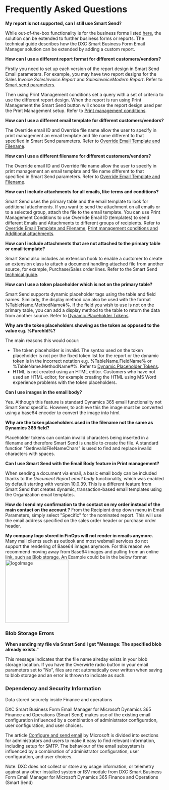 # Frequently Asked Questions

**My report is not supported, can I still use Smart Send?**

While out-of-the-box functionality is for the business forms listed [here](Overview), the solution can be extended to further business forms or reports. The technical guide describes how the DXC Smart Business Form Email Manager solution can be extended by adding a custom report.

**How can I use a different report format for different customers/vendors?**

Firstly you need to set up each version of the report design in Smart Send Email parameters. For example, you may have two report designs for the Sales Invoice *SalesInvoice.Report* and *SalesInvoiceModern.Report*. Refer to [Smart send parameters](CONFIGURATION/Parameters.md).

Then using Print Management conditions set a query with a set of criteria to use the different report design. When the report is run using Print Management the Smart Send button will choose the report design used per the Print Management setup. Refer to [Print management conditions](PROCESSES/Email-processing.md).

**How can I use a different email template for different customers/vendors?**

The Override email ID and Override file name allow the user to specify in print management an email template and file name different to that specified in Smart Send parameters. Refer to [Override Email Template and Filename](PROCESSES/Email-processing.md).

**How can I use a different filename for different customers/vendors?**

The Override email ID and Override file name allow the user to specify in print management an email template and file name different to that specified in Smart Send parameters. Refer to [Override Email Template and Filename](PROCESSES/Email-processing.md).

**How can I include attachments for all emails, like terms and conditions?**

Smart Send uses the primary table and the email template to look for additional attachments. If you want to send the attachment on all emails or to a selected group, attach the file to the email template. You can use Print Management Conditions to use Override Email ID (templates) to send different Emails and Attachments to different groups of recipients. Refer to [Override Email Template and Filename](PROCESSES/Email-processing.md),	[Print management conditions and Additional attachments](PROCESSES/Email-processing.md).

**How can I include attachments that are not attached to the primary table or email template?**

Smart Send also includes an extension hook to enable a customer to create an extension class to attach a document handling attached file from another source, for example, Purchase/Sales order lines. Refer to the Smart Send [technical guide](TECHNICAL-GUIDE/Technical-guide.md).

**How can I use a token placeholder which is not on the primary table?**

Smart Send supports dynamic placeholder tags using the table and field names. Similarly, the display method can also be used with the format %TableName.MethodName#%. 
If the field you wish to use is not on the primary table, you can add a display method to the table to return the data from another source. Refer to [Dynamic Placeholder Tokens](CONFIGURATION/Email_placeholder.md).

**Why are the token placeholders showing as the token as opposed to the value e.g. %PurchId%?**

The main reasons this would occur:
* The token placeholder is invalid. The syntax used on the token placeholder is not per the fixed token list for the report or the dynamic token is in the incorrect notation e.g. %TableName.FieldName% or %TableName.MethodName#%. Refer to [Dynamic Placeholder Tokens](CONFIGURATION/Email_placeholder.md).
* HTML is not created using an HTML editor. Customers who have not used an HTML editor, for example creating the HTML using MS Word experience problems with the token placeholders.

**Can I use images in the email body?**

Yes. Although this feature is standard Dynamics 365 email functionality not Smart Send specific. However, to achieve this the image must be converted using a base64 encoder to convert the image into html.

**Why are the token placeholders used in the filename not the same as Dynamics 365 field?**

Placeholder tokens can contain invalid characters being inserted in a filename and therefore Smart Send is unable to create the file. A standard function "GetInvalidFileNameChars" is used to find and replace invalid characters with spaces.

**Can I use Smart Send with the Email Body feature in Print management?**

When sending a document via email, a basic email body can be included thanks to the *Document Report email body* functionality, which was enabled by default starting with version 10.0.39.  This is a different feature from Smart Send that creates dynamic, transaction-based email templates using the Organization email templates. 

**How do I send my confirmation to the contact on my order instead of the main contact on the account ?**
From the Recipient drop down menu in Email Parameters, simply select "Specific" for the nominated report.  This will use the email address specified on the sales order header or purchase order header.

**My company logo stored in FinOps will not render in emails anymore.**
Many mail clients such as outlook and most webmail services do not support the rendering of Base64 images anymore.  For this reason we recommend moving away from Base64 images and pulling from an online link, such as Blob storage.  An Example could be in the below format
<img src="https://yourblobstorageaccount.blob.core.windows.net/imagelocation.png" width="200" height="200" alt="logoImage"/>

### Blob Storage Errors

**When sending my file via Smart Send I get "Message: The specified blob already exists."**

This message indicates that the file name alreday exists in your blob storage location.  If you have the Overwirte radio button in your email parameters set to "No",  files are not automatically over written when saving to blob storage and an error is thrown to indicate as such.  


### Dependency and Security Information

Data stored securely inside Finance and operations

DXC Smart Business Form Email Manager for Microsoft Dynamics 365 Finance and Operations (Smart Send) makes use of the existing email configuration influenced by a combination of administrator configuration, user configuration, and user choices.

The article ⁠[Configure and send email](https://learn.microsoft.com/en-us/dynamics365/fin-ops-core/dev-itpro/organization-administration/configure-email) by Microsoft is divided into sections for administrators and users to make it easy to find relevant information, including setup for SMTP. The behaviour of the email subsystem is influenced by a combination of administrator configuration, user configuration, and user choices.

Note: DXC does not collect or store any usage information, or telemetry against any other installed system or ISV module from DXC Smart Business Form Email Manager for Microsoft Dynamics 365 Finance and Operations (Smart Send)
